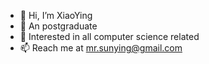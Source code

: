 - 👋 Hi, I’m XiaoYing
- 🌱 An postgraduate
- 👀 Interested in all computer science related
- 📫 Reach me at mr.sunying@gmail.com

<!---
Ying-A1/Ying-A1 is a ✨ special ✨ repository because its `README.md` (this file) appears on your GitHub profile.
You can click the Preview link to take a look at your changes.
--->
